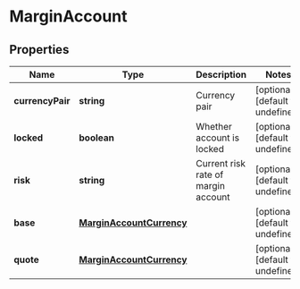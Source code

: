 # MarginAccount

## Properties

Name | Type | Description | Notes
------------ | ------------- | ------------- | -------------
**currencyPair** | **string** | Currency pair | [optional] [default to undefined]
**locked** | **boolean** | Whether account is locked | [optional] [default to undefined]
**risk** | **string** | Current risk rate of margin account | [optional] [default to undefined]
**base** | [**MarginAccountCurrency**](MarginAccountCurrency.md) |  | [optional] [default to undefined]
**quote** | [**MarginAccountCurrency**](MarginAccountCurrency.md) |  | [optional] [default to undefined]

